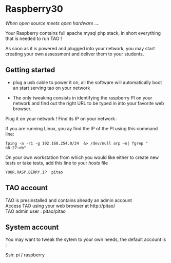 <!--
author:
    - 'Patrick Plichart'
created_at: '2015-05-27 14:29:13'
updated_at: '2015-05-27 14:30:28'
-->

Raspberry30
===========

*When open source meets open hardware ….*

Your Raspberry contains full apache mysql php stack, in short everything that is needed to run TAO !

As soon as it is powered and plugged into your network, you may start creating your own assessment and deliver them to your students.

Getting started
---------------

- plug a usb cable to power it on, all the software will automatically boot an start serving tao on your network

- The only tweaking consists in identifying the raspberry PI on your network and find out the right URL to be typed in into your favorite web browser.

Plug it on your network ! Find its IP on your network :<br/>

If you are running Linux, you ay find the IP of the PI using this command line:

    fping -a -r1 -g 192.168.254.0/24  &> /dev/null arp –n| fgrep " b8:27:eb"

On your own workstation from which you would like either to create new tests or take tests, add this line to your *hosts* file

    YOUR.RASP.BERRY.IP  pitao

TAO account
-----------

TAO is presinstalled and contains already an admin account\
Access TAO using your web browser at http://pitao/\
TAO admin user : pitao/pitao

System account
--------------

You may want to tweak the sytem to your own needs, the default account is :<br/>

Ssh: pi / raspberry

